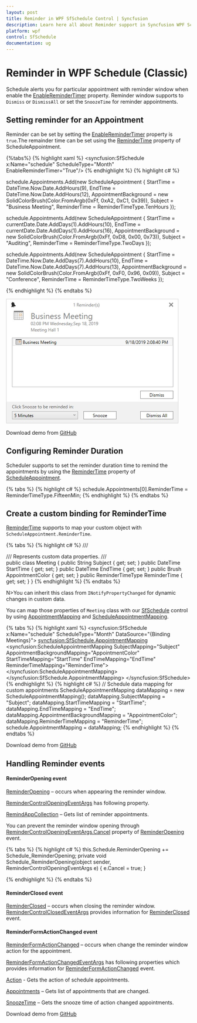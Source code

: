 ```yaml
---
layout: post
title: Reminder in WPF SfSchedule Control | Syncfusion
description: Learn here all about Reminder support in Syncfusion WPF Schedule (Classic) control, its elements and more details.
platform: wpf
control: SfSchedule
documentation: ug
---
```


# Reminder in WPF Schedule (Classic)

Schedule alerts you for particular appointment with reminder window when enable the [EnableReminderTimer](https://help.syncfusion.com/cr/wpf/Syncfusion.UI.Xaml.Schedule.SfSchedule.html#Syncfusion_UI_Xaml_Schedule_SfSchedule_EnableReminderTimer) property. Reminder window supports to `Dismiss` or `DismissAll` or set the `SnoozeTime` for reminder appointments.

## Setting reminder for an Appointment
Reminder can be set by setting the [EnableReminderTimer](https://help.syncfusion.com/cr/wpf/Syncfusion.UI.Xaml.Schedule.SfSchedule.html#Syncfusion_UI_Xaml_Schedule_SfSchedule_EnableReminderTimer) property is `true`.The remainder time can be set using the [ReminderTime](https://help.syncfusion.com/cr/wpf/Syncfusion.UI.Xaml.Schedule.ScheduleAppointment.html#Syncfusion_UI_Xaml_Schedule_ScheduleAppointment_ReminderTime) property of ScheduleAppointment.

{%tabs%}
{% highlight xaml %}
<Grid>
    <syncfusion:SfSchedule x:Name="schedule" ScheduleType="Month" EnableReminderTimer="True"/>
</Grid>
{% endhighlight %}
{% highlight c# %}

schedule.Appointments.Add(new ScheduleAppointment
{
    StartTime = DateTime.Now.Date.AddHours(9),
    EndTime   = DateTime.Now.Date.AddHours(12),
    AppointmentBackground = new SolidColorBrush(Color.FromArgb(0xFf, 0xA2, 0xC1, 0x39)),
    Subject = "Business Meeting",
    ReminderTime = ReminderTimeType.TenHours
});

schedule.Appointments.Add(new ScheduleAppointment
{
    StartTime = currentDate.Date.AddDays(1).AddHours(10),
    EndTime = currentDate.Date.AddDays(1).AddHours(16),
    AppointmentBackground = new SolidColorBrush(Color.FromArgb(0xFf, 0xD8, 0x00, 0x73)),
    Subject = "Auditing",
    ReminderTime = ReminderTimeType.TwoDays
});

schedule.Appointments.Add(new ScheduleAppointment
{
    StartTime = DateTime.Now.Date.AddDays(7).AddHours(10),
    EndTime = DateTime.Now.Date.AddDays(7).AddHours(13),
    AppointmentBackground = new SolidColorBrush(Color.FromArgb(0xFf, 0xF0, 0x96, 0x09)),
    Subject = "Conference",
    ReminderTime = ReminderTimeType.TwoWeeks
});

{% endhighlight %}
{% endtabs %}

![WPF Scheduler Reminder Window](Reminder_images/Reminder-Window.jpeg)

Download demo from [GitHub](https://github.com/syncfusion/wpf-demos/blob/master/scheduler/ViewModel/ReminderViewModel.cs)

## Configuring Reminder Duration
Scheduler supports to set the reminder duration time to remind the appointments by using the [ReminderTime](https://help.syncfusion.com/cr/wpf/Syncfusion.UI.Xaml.Schedule.ScheduleAppointment.html#Syncfusion_UI_Xaml_Schedule_ScheduleAppointment_ReminderTime) property of [ScheduleAppointment](https://help.syncfusion.com/cr/wpf/Syncfusion.UI.Xaml.Schedule.ScheduleAppointment.html).

{% tabs %}
{% highlight c# %}
schedule.Appointments[0].ReminderTime = ReminderTimeType.FifteenMin;
{% endhighlight %}
{% endtabs %}

## Create a custom binding for ReminderTime
[ReminderTime](https://help.syncfusion.com/cr/wpf/Syncfusion.UI.Xaml.Schedule.ScheduleAppointment.html#Syncfusion_UI_Xaml_Schedule_ScheduleAppointment_ReminderTime) supports to map your custom object with `ScheduleAppointment.ReminderTime`.

{% tabs %}
{% highlight c# %}
/// <summary>
/// Represents custom data properties.
/// </summary>
public class Meeting
{
    public String Subject { get; set; }
    public DateTime StartTime { get; set; }
    public DateTime EndTime { get; set; }
    public Brush AppointmentColor { get; set; }
    public ReminderTimeType ReminderTime { get; set; }
}
{% endhighlight %}
{% endtabs %}

N>You can inherit this class from `INotifyPropertyChanged` for dynamic changes in custom data.


You can map those properties of `Meeting` class with our [SfSchedule](https://help.syncfusion.com/cr/wpf/Syncfusion.UI.Xaml.Schedule.SfSchedule.html) control by using [AppointmentMapping](https://help.syncfusion.com/cr/wpf/Syncfusion.UI.Xaml.Schedule.SfSchedule.html#Syncfusion_UI_Xaml_Schedule_SfSchedule_AppointmentMapping) and [ScheduleAppointmentMapping](https://help.syncfusion.com/cr/wpf/Syncfusion.UI.Xaml.Schedule.ScheduleAppointmentMapping.html).

{% tabs %}
{% highlight xaml %}
<syncfusion:SfSchedule x:Name="schedule" ScheduleType="Month" DataSource="{Binding Meetings}">
    <syncfusion:SfSchedule.AppointmentMapping>
        <syncfusion:ScheduleAppointmentMapping
            SubjectMapping="Subject"
            AppointmentBackgroundMapping="AppointmentColor"
            StartTimeMapping="StartTime"
            EndTimeMapping="EndTime"
            ReminderTimeMapping="ReminderTime">
        </syncfusion:ScheduleAppointmentMapping>
    </syncfusion:SfSchedule.AppointmentMapping>
</syncfusion:SfSchedule>
{% endhighlight %}
{% highlight c# %}
// Schedule data mapping for custom appointments
ScheduleAppointmentMapping dataMapping = new ScheduleAppointmentMapping();
dataMapping.SubjectMapping = "Subject";
dataMapping.StartTimeMapping = "StartTime";
dataMapping.EndTimeMapping = "EndTime";
dataMapping.AppointmentBackgroundMapping = "AppointmentColor";
dataMapping.ReminderTimeMapping = "ReminderTime";
schedule.AppointmentMapping = dataMapping;
{% endhighlight %}
{% endtabs %}

Download demo from [GitHub](https://github.com/SyncfusionExamples/SfSchedule_Reminder_Demo/tree/master/ReminderDemo)

## Handling Reminder events

#### ReminderOpening event

[ReminderOpening](https://help.syncfusion.com/cr/wpf/Syncfusion.UI.Xaml.Schedule.SfSchedule.html) – occurs when appearing the reminder window.

[ReminderControlOpeningEventArgs](https://help.syncfusion.com/cr/wpf/Syncfusion.UI.Xaml.Schedule.ReminderControlOpeningEventArgs.html) has following property.

[RemindAppCollection](https://help.syncfusion.com/cr/wpf/Syncfusion.UI.Xaml.Schedule.ReminderControlOpeningEventArgs.html#Syncfusion_UI_Xaml_Schedule_ReminderControlOpeningEventArgs_RemindAppCollection) – Gets list of reminder appointments.

You can prevent the reminder window opening through [ReminderControlOpeningEventArgs.Cancel](https://docs.microsoft.com/en-us/dotnet/api/system.componentmodel.canceleventargs.cancel) property of [ReminderOpening](https://help.syncfusion.com/cr/wpf/Syncfusion.UI.Xaml.Schedule.SfSchedule.html) event.

{% tabs %}
{% highlight c# %}
this.Schedule.ReminderOpening += Schedule_ReminderOpening;
private void Schedule_ReminderOpening(object sender, ReminderControlOpeningEventArgs e)
{
    e.Cancel = true;
}

{% endhighlight %}
{% endtabs %}

#### ReminderClosed event

[ReminderClosed](https://help.syncfusion.com/cr/wpf/Syncfusion.UI.Xaml.Schedule.SfSchedule.html) – occurs when closing the reminder window.
[ReminderControlClosedEventArgs](https://help.syncfusion.com/cr/wpf/Syncfusion.UI.Xaml.Schedule.ReminderControlClosedEventArgs.html) provides information for [ReminderClosed](https://help.syncfusion.com/cr/wpf/Syncfusion.UI.Xaml.Schedule.SfSchedule.html) event.

#### ReminderFormActionChanged event

[ReminderFormActionChanged](https://help.syncfusion.com/cr/wpf/Syncfusion.UI.Xaml.Schedule.SfSchedule.html) – occurs when change the reminder window action for the appointment.

[ReminderFormActionChangedEventArgs](https://help.syncfusion.com/cr/wpf/Syncfusion.UI.Xaml.Schedule.ReminderFormActionChangedEventArgs.html) has following properties which provides information for [ReminderFormActionChanged](https://help.syncfusion.com/cr/wpf/Syncfusion.UI.Xaml.Schedule.SfSchedule.html) event.

[Action](https://help.syncfusion.com/cr/wpf/Syncfusion.UI.Xaml.Schedule.ReminderFormActionChangedEventArgs.html#Syncfusion_UI_Xaml_Schedule_ReminderFormActionChangedEventArgs_Action) - Gets the action of schedule appointments.

[Appointments](https://help.syncfusion.com/cr/wpf/Syncfusion.UI.Xaml.Schedule.ReminderFormActionChangedEventArgs.html#Syncfusion_UI_Xaml_Schedule_ReminderFormActionChangedEventArgs_Appointments) – Gets list of appointments that are changed.

[SnoozeTime](https://help.syncfusion.com/cr/wpf/Syncfusion.UI.Xaml.Schedule.ReminderFormActionChangedEventArgs.html#Syncfusion_UI_Xaml_Schedule_ReminderFormActionChangedEventArgs_SnoozeTime) – Gets the snooze time of action changed appointments.

Download demo from [GitHub](https://github.com/SyncfusionExamples/SfSchedule_Reminder_Events/tree/master/ReminderEvents)